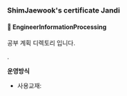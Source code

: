 ### ShimJaewook's certificate Jandi

#### :bookmark_tabs: EngineerInformationProcessing



공부 계획 디렉토리 입니다.


.



**운영방식**

* 사용교재: 



